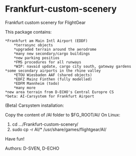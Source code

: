 # Frankfurt-custom-scenery
Frankfurt custom scenery for FlightGear

This package contains:

    *Frankfurt am Main Intl Airport (EDDF)
        *terrasync objects
        *upgraded terrain around the aerodrome
        *many new secondary/cargo buildings
        *new parking positios
        *FMS procedures for all runways
        *WIP: navaid update, cargo city south, gateway gardens
    *some secondary airports in the rhine valley
        *ETOU Wiesbaden AAF (shared objects)
        *EDFZ Mainz Finthen (fully modelled)
        *EDFM Mannheim (todo)
        *many more
    *new area terrain from D-ECHO's Central Europre CS
    *beta: AI-Carsystem for Frankfurt Airport
    

(Beta) Carsystem installation:

Copy the content of /AI folder to $FG_ROOT/AI/
On Linux:
1. cd .../Frankfurt-custom-scenery/
2. sudo cp -r AI/* /usr/share/games/flightgear/AI/


Have fun!

Authors: D-SVEN, D-ECHO

